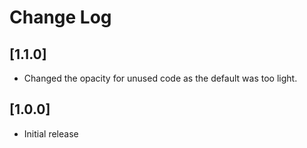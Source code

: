 # Change Log

## [1.1.0]

* Changed the opacity for unused code as the default was too light.

## [1.0.0]

* Initial release
